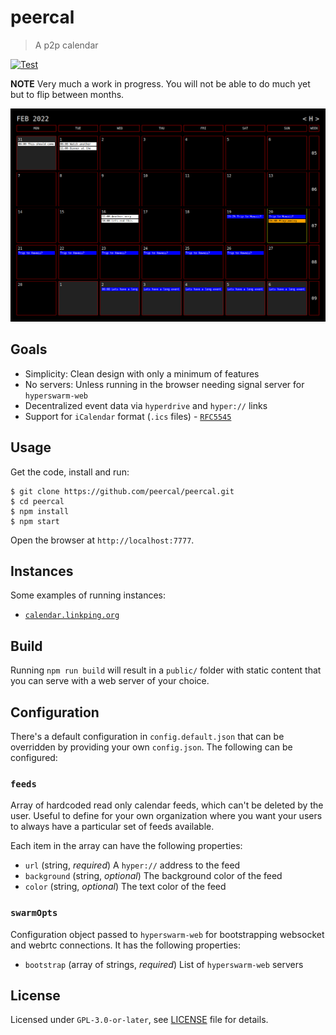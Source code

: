 # peercal

 > A p2p calendar

[![Test](https://github.com/peercal/peercal/actions/workflows/test.yml/badge.svg)](https://github.com/peercal/peercal/actions/workflows/test.yml)

**NOTE** Very much a work in progress. You will not be able to do much yet but to flip between months.

![](./scrot.png)

## Goals

* Simplicity: Clean design with only a minimum of features
* No servers: Unless running in the browser needing signal server for `hyperswarm-web`
* Decentralized event data via `hyperdrive` and `hyper://` links
* Support for `iCalendar` format (`.ics` files) - [`RFC5545`](https://datatracker.ietf.org/doc/html/rfc5545)

## Usage

Get the code, install and run:

```
$ git clone https://github.com/peercal/peercal.git
$ cd peercal
$ npm install
$ npm start
```

Open the browser at `http://localhost:7777`.

## Instances

Some examples of running instances:

* [`calendar.linkping.org`](https://calendar.linkping.org)

## Build

Running `npm run build` will result in a `public/` folder with static content that you can serve with a web server of your choice.

## Configuration

There's a default configuration in `config.default.json` that can be overridden by providing your own `config.json`. The following can be configured:

### `feeds`

Array of hardcoded read only calendar feeds, which can't be deleted by the user. Useful to define for your own organization where you want your users to always have a particular set of feeds available.

Each item in the array can have the following properties:

* `url` (string, _required_) A `hyper://` address to the feed
* `background` (string, _optional_) The background color of the feed
* `color` (string, _optional_) The text color of the feed

### `swarmOpts`

Configuration object passed to `hyperswarm-web` for bootstrapping websocket and webrtc connections. It has the following properties:

* `bootstrap` (array of strings, _required_) List of `hyperswarm-web` servers

## License

Licensed under `GPL-3.0-or-later`, see [LICENSE](./LICENSE) file for details.

